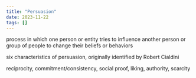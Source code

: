 ```yaml
---
title: "Persuasion"
date: 2023-11-22
tags: []
---
```


process in which one person or entity tries to influence another person or group of people to change their beliefs or behaviors


six characteristics of persuasion, originally identified by Robert Cialdini

reciprocity, 
commitment/consistency, 
social proof, 
liking, 
authority, 
scarcity